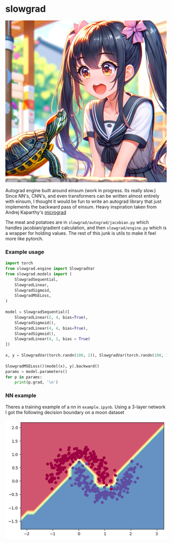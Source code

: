 # slowgrad

![](its_really_slow.png)

Autograd engine built around einsum (work in progress. Its really slow.) Since NN's, CNN's, and even transformers can be written almost entirely with einsum, I thought it would be fun to write an autograd library that just implements the backward pass of einsum. Heavy inspiration taken from Andrej Kaparthy's [micrograd](https://github.com/karpathy/micrograd/tree/master)

The meat and potatoes are in `slowgrad/autograd/jacobian.py` which handles jacobian/gradient calculation, and then `slowgrad/engine.py` which is a wrapper for holding values. The rest of this junk is utils to make it feel more like pytorch.

### Example usage

```python
import torch
from slowgrad.engine import SlowgradVar
from slowgrad.models import (
    SlowgradSequential,
    SlowgradLinear,
    SlowgradSigmoid,
    SlowgradMSELoss,
)

model = SlowgradSequential([
    SlowgradLinear(2, 4, bias=True),
    SlowgradSigmoid(),
    SlowgradLinear(4, 4, bias=True),
    SlowgradSigmoid(),
    SlowgradLinear(4, 1, bias = True)
])

x, y = SlowgradVar(torch.randn(100, 2)), SlowgradVar(torch.randn(100, 1))

SlowgradMSELoss()(model(x), y).backward()
params = model.parameters()
for p in params:
    print(p.grad, '\n')

```
### NN example

Theres a training example of a nn in `example.ipynb`. Using a 3-layer network I got the following decision boundary on a moon dataset

![](moon_boundary.png)
